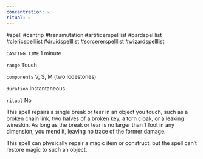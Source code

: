 ```yaml
---
concentration: 𐄂
ritual: 𐄂
---
```

#spell #cantrip #transmutation #artificerspelllist #bardspelllist #clericspelllist #druidspelllist #sorcererspelllist #wizardspelllist

`CASTING TIME`
1 minute

`range`
Touch

`components`
V, S, M (two lodestones)

`duration`
Instantaneous

`ritual`
No

This spell repairs a single break or tear in an object you touch, such as a broken chain link, two halves of a broken key, a torn cloak, or a leaking wineskin. As long as the break or tear is no larger than 1 foot in any dimension, you mend it, leaving no trace of the former damage.

This spell can physically repair a magic item or construct, but the spell can’t restore magic to such an object.